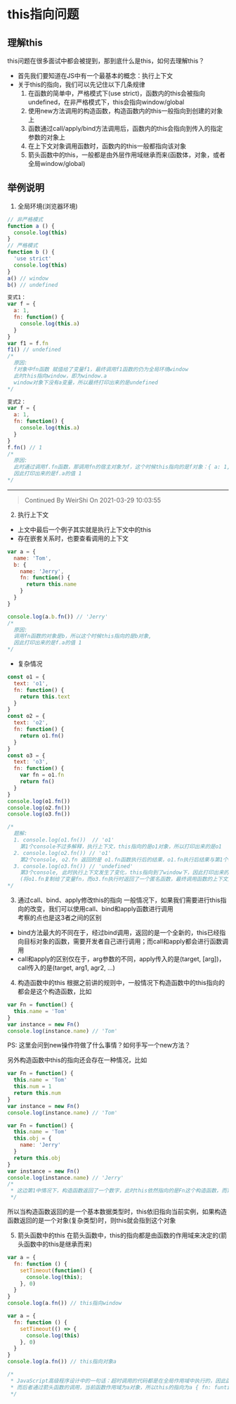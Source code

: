 # this指向问题

## 理解this

this问题在很多面试中都会被提到，那到底什么是this，如何去理解this？

- 首先我们要知道在JS中有一个最基本的概念：执行上下文
- 关于this的指向，我们可以先记住以下几条规律
  1. 在函数的简单中，严格模式下(use strict)，函数内的this会被指向undefined，在非严格模式下，this会指向window/global
  2. 使用new方法调用的构造函数，构造函数内的this一般指向到创建的对象上
  3. 函数通过call/apply/bind方法调用后，函数内的this会指向到传入的指定参数的对象上
  4. 在上下文对象调用函数时，函数内的this一般都指向该对象
  5. 箭头函数中的this，一般都是由外层作用域继承而来(函数体，对象，或者全局window/global)


## 举例说明
1. 全局环境(浏览器环境)

```javascript
// 非严格模式
function a () {
  console.log(this)
}
// 严格模式
function b () {
  'use strict'
  console.log(this)
}
a() // window
b() // undefined

变式1：
var f = {
  a: 1,
  fn: function() {
    console.log(this.a)
  }
}
var f1 = f.fn
f1() // undefined
/* 
  原因:
  f对象中fn函数 赋值给了变量f1，最终调用f1函数的仍为全局环境window
  此时this指向window，即为window.a
  window对象下没有a变量，所以最终打印出来的是undefined
*/

变式2：
var f = {
  a: 1,
  fn: function() {
    console.log(this.a)
  }
}
f.fn() // 1
/* 
  原因:
  此时通过调用f.fn函数，那调用fn的宿主对象为f，这个时候this指向的是f对象：{ a: 1, fn: function }
  因此打印出来的是f.a的值 1
*/
```

-----
> Continued By WeirShi On 2021-03-29 10:03:55

2. 执行上下文
 - 上文中最后一个例子其实就是执行上下文中的this
 - 存在嵌套关系时，也要查看调用的上下文

```javascript
var a = {
  name: 'Tom',
  b: {
    name: 'Jerry',
    fn: function() {
      return this.name
    }
  }
}

console.log(a.b.fn()) // 'Jerry'
/* 
  原因:
  调用fn函数的对象是b，所以这个时候this指向的是b对象,
  因此打印出来的是f.a的值 1
*/
```

- 复杂情况

```javascript
const o1 = {
  text: 'o1',
  fn: function() {
    return this.text
  }
}
const o2 = {
  text: 'o2',
  fn: function() {
    return o1.fn()
  }
}
const o3 = {
  text: 'o3',
  fn: function() {
    var fn = o1.fn
    return fn()
  }
}
console.log(o1.fn())
console.log(o2.fn())
console.log(o3.fn())

/* 
  题解:
  1. console.log(o1.fn())  // 'o1'
    第1个console不过多解释，执行上下文，this指向的是o1对象，所以打印出来的是o1
  2. console.log(o2.fn()) // 'o1'
    第2个console, o2.fn 返回的是 o1.fn函数执行后的结果，o1.fn执行后结果与第1个相同，this依旧指向的是o1对象，所以打印出来的还是o1
  3. console.log(o3.fn()) // 'undefined'
    第3个console, 此时执行上下文发生了变化，this指向到了window下，因此打印出来的是undefined
    (将o1.fn复制给了变量fn，而o3.fn执行时返回了一个匿名函数，最终调用函数的上下文为window)
*/
```

3. 通过call、bind、apply修改this的指向
一般情况下，如果我们需要进行this指向的改变，我们可以使用call、bind和apply函数进行调用   
考察的点也是这3者之间的区别
- bind方法最大的不同在于，经过bind调用，返回的是一个全新的，this已经指向目标对象的函数，需要开发者自己进行调用；而call和apply都会进行函数调用
- call和apply的区别仅在于，arg参数的不同，apply传入的是(target, [arg])，call传入的是(target, arg1, agr2, ...)

4. 构造函数中的this
根据之前讲的规则中，一般情况下构造函数中的this指向的都会是这个构造函数，比如

```javascript
var Fn = function() {
  this.name = 'Tom'
}
var instance = new Fn()
console.log(instance.name) // 'Tom'
```
PS: 这里会问到new操作符做了什么事情？如何手写一个new方法？

另外构造函数中this的指向还会存在一种情况，比如

```javascript
var Fn = function() {
  this.name = 'Tom'
  this.num = 1
  return this.num
}
var instance = new Fn()
console.log(instance.name) // 'Tom'

var Fn = function() {
  this.name = 'Tom'
  this.obj = {
    name: 'Jerry'
  }
  return this.obj
}
var instance = new Fn()
console.log(instance.name) // 'Jerry'
/*
 * 这边第1中情况下，构造函数返回了一个数字，此时this依然指向的是Fn这个构造函数，而第2中情况下，返回了一* 个对象，此时this的指向已经发生了变化，指到了obj这个对象，所以第2个打印出来的是'Jerry'
 */
```
所以当构造函数返回的是一个基本数据类型时，this依旧指向当前实例，如果构造函数返回的是一个对象(复杂类型)时，则this就会指到这个对象

5. 箭头函数中的this
在箭头函数中，this的指向都是由函数的作用域来决定的(箭头函数中的this是继承而来)

```javascript
var a = {
  fn: function () {
    setTimeout(function() {
      console.log(this);
    }, 0)
  }
}
console.log(a.fn()) // this指向window

var a = {
  fn: function () {
    setTimeout(() => {
      console.log(this)
    }, 0)
  }
}
console.log(a.fn()) // this指向对象a

/*
 * JavaScript高级程序设计中的一句话：超时调用的代码都是在全局作用域中执行的，因此函数中的this的值在非严格模式下指向window对象，在严格模式下是undefined。因此前者的this指向window
 * 而后者通过箭头函数的调用，当前函数作用域为a对象，所以this的指向为a { fn: funtion }
 */
```

